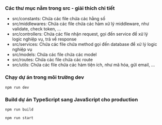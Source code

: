 ### Các thư mục nằm trong src - giải thích chi tiết

- src/constants: Chứa các file chứa các hằng số
- src/middlewares: Chứa các file chứa các hàm xử lý middleware, như validate, check token, ...
- src/controllers: Chứa các file nhận request, gọi đến service để xử lý logic nghiệp vụ, trả về response
- src/services: Chứa các file chứa method gọi đến database để xử lý logic nghiệp vụ
- src/models: Chứa các file chứa các model
- src/routes: Chứa các file chứa các route
- src/utils: Chứa các file chứa các hàm tiện ích, như mã hóa, gửi email, ...

### Chạy dự án trong môi trường dev

```[BASH]
npm run dev
```

### Build dự án TypeScript sang JavaScript cho production

```[BASH]
npm run build
```

```[BASH]
npm run start
```

